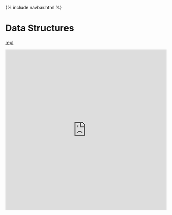 {% include navbar.html %}



# Data Structures
[repl](https://replit.com/@Pqhantom/Tri-3-Matthew-Cao-Manaka#matrix.py)
<iframe frameborder="0" width="100%" height="500px" src="https://replit.com/@Pqhantom/Tri-3-Matthew-Cao-Manaka#matrix.py?QUERY_PARAMETERS"></iframe>
